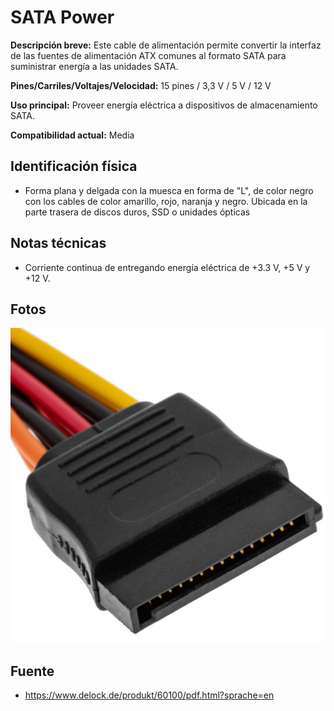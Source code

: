 # SATA Power

**Descripción breve:** Este cable de alimentación permite convertir la interfaz de las fuentes de alimentación ATX comunes al formato SATA para suministrar energía a las unidades SATA.

**Pines/Carriles/Voltajes/Velocidad:** 15 pines / 3,3 V / 5 V / 12 V

**Uso principal:** Proveer energía eléctrica a dispositivos de almacenamiento SATA.

**Compatibilidad actual:** Media

## Identificación física

- Forma plana y delgada con la muesca en forma de "L", de color negro con los cables de color amarillo, rojo, naranja y negro. Ubicada en la parte trasera de discos duros, SSD o unidades ópticas

## Notas técnicas

- Corriente continua de entregando energía eléctrica de +3.3 V, +5 V y +12 V.
 
## Fotos

![SATA Power](../../../assets/img/10-conectores_internos/sata_03.jpg)

## Fuente
- https://www.delock.de/produkt/60100/pdf.html?sprache=en